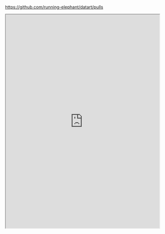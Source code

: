 https://github.com/running-elephant/datart/pulls

<iframe src='https://github.com/running-elephant/datart/pulls' width='100%'  height='700'></iframe>